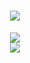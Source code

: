 <h1 align="center"> <a href="https://sunguoqi.com/"> <img src="https://readme-typing-svg.herokuapp.com/?lines=UtopianCoding同学祝您今天愉快!&center=true&size=27"> </a> </h1>


<div align="center">
<img src="https://metrics.lecoq.io/UtopianCoding?template=classic&config.timezone=Asia%2FShanghai">
</div>
<div align="center"> <img src="https://github-readme-stats.vercel.app/api/top-langs/?username=UtopianCoding&hide_title=true&hide_border=true&layout=compact&langs_count=6&text_color=000&icon_color=fff&bg_color=0,52fa5a,4dfcff,c64dff&theme=graywhite" /> </div>



